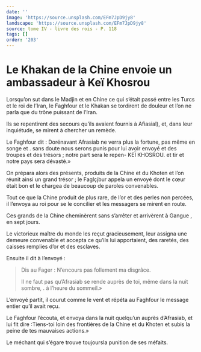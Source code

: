 ```yaml
---
date: ''
image: 'https://source.unsplash.com/EFm7JpD9jy8'
landscape: 'https://source.unsplash.com/EFm7JpD9jy8'
source: tome IV - livre des rois - P. 118
tags: []
order: '203'
---
```


# Le Khakan de la Chine envoie un ambassadeur à Keï Khosrou

Lorsqu’on sut dans le Madjin et en Chine ce qui s’était passé entre les Turcs et le roi de l’Iran, le Faghfour et le Khakan se tordirent de douleur et l’on ne parla que du trône puissant de l’Iran.

Ils se repentirent des secours qu’ils avaient fournis à Afiasial), et, dans leur inquiétude, se mirent à chercher un remède.

Le Faghfour dit : Dorénavant Afrasiab ne verra plus la fortune, pas même en songe et . sans doute nous serons punis pour lui avoir envoyé et des troupes et des trésors ; notre part sera le repen-
KEÏ KHOSROU. et tir et notre pays sera dévasté.»

On prépara alors des présents, produits de la Chine et du Khoten et l’on réunit ainsi un grand trésor ; le Faglçjbur appela un envoyé dont le cœur était bon et le chargea de beaucoup de paroles convenables.

Tout ce que la Chine produit de plus rare, de l’or et des perles non percées, il l’envoya au roi pour se le concilier et les messagers se mirent en route.

Ces grands de la Chine cheminèrent sans s’arrêter et arrivèrent à Gangue , en sept jours.

Le victorieux maître du monde les reçut gracieusement, leur assigna une demeure convenable et accepta ce qu’ils lui apportaient, des raretés, des caisses remplies d’or et des esclaves.

Ensuite il dit à l’envoyé :

> Dis au Fager : N’encours pas follement ma disgrâce.
>
> Il ne faut pas qu’Afrasiab se rende auprès de toi, même dans la nuit sombre, . à l’heure du sommeil.»

L’envoyé partit, il courut comme le vent et répéta au Faghfour le message entier qu’il avait reçu.

Le Faghfour l’écouta, et envoya dans la nuit quelqu’un auprès d’Afrasiab, et lui fit dire :Tiens-toi loin des frontières de la Chine et du Khoten et subis la peine de tes mauvaises actions.»

Le méchant qui s’égare trouve toujoursla punition de ses méfaits.
